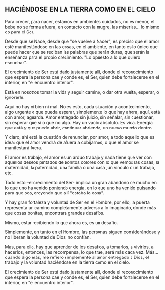 ## HACIÉNDOSE EN LA TIERRA COMO EN EL CIELO

Para crecer, para nacer, estamos en ambientes cuidados, no es menor, el bebe no se forma afuera, en contacto con la mugre, las miserias… lo mismo es para el Ser.

Desde que se Nace, desde que "se vuelve a Nacer", es preciso que el amor esté manifestándose en las cosas, en el ambiente, en tanto es lo único que puede hacer que se reciban las palabras que serán duras, que serán la enseñanza para el propio crecimiento. "Lo opuesto a lo que quiero escuchar".

El crecimiento de Ser está dado justamente allí, donde el reconocimiento que espera la persona cae y donde es, el Ser, quien debe fortalecerse en el interior, en "el encuentro interior".

Está en nosotros tomar la vida y seguir camino, o dar otra vuelta, esperar, o ignorarla.

Aquí no hay ni bien ni mal. No es esto, cada situación y acontecimiento, algo urgente o que pueda esperar, simplemente lo que hay ahora, aquí, está con amor, aguarda. Amor entregado sin juicio, sin señalar, sin cuestionar, sin esperar que sí o que no algo. Hay un vacío absoluto. Es vida. Energía que está y que puede abrir, continuar abriendo, un nuevo mundo dentro.

Y claro, ahí está la cuestión de renunciar, por amor, a todo aquello que es idea: que el amor vendrá de afuera a cobijarnos, o que el amor se manifestará fuera.

El amor es trabajo, el amor es un arduo trabajo y nada tiene que ver con aquellos deseos pintados de bonitos colores con lo que vemos las cosas, la maternidad, la paternidad, una familia o una casa ,un vínculo o un trabajo, etc.

Todo esto –el crecimiento del Ser- implica un gran abandono de mucho en lo que uno ha venido poniendo energía, en lo que uno ha venido pulsando para que sea, creyendo que allí "estaba la cosa".

Y hay gran fortaleza y voluntad de Ser en el Hombre, por ello, la puerta representa un camino completamente adverso a lo imaginado, donde más que cosas bonitas, encontrará grandes desafíos.

Mismo, estar recibiendo lo que ahora es, es un desafío.

Simplemente, en tanto en el Hombre, las personas siguen considerándose y no liberan la voluntad de Dios, no confían.

Mas, para ello, hay que aprender de los desafíos, a tomarlos, a vivirlos, a hacerlos, entonces, las recompensa, lo que trae, será más cada vez. Más… cuando digo más, me refiero simplemente al amor entregado a Dios, el trabajo y la voluntad haciéndose en la tierra como en el cielo.

El crecimiento de Ser está dado justamente allí, donde el reconocimiento que espera la persona cae y donde es, el Ser, quien debe fortalecerse en el interior, en "el encuentro interior".